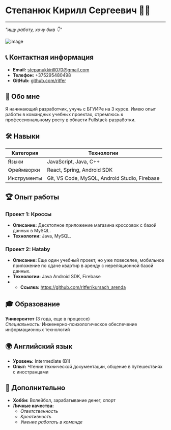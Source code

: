 # Степанюк Кирилл Сергеевич 👨‍💻
******
*"ищу работу, хочу бмв 👇"*  

![image](https://github.com/user-attachments/assets/a8454ced-6717-47cf-a553-255204f1d753)

## 📞 Контактная информация
- **Email:** stepanukkirill070@gmail.com  
- **Телефон:** +375295480498  
- **GitHub:** [github.com/ritfer](https://github.com/ritfer)  
 
## 🚀 Обо мне
Я начинающий разработчик, учучь с БГУИРе на 3 курсе. Имею опыт работы в командных учебных проектах, стремлюсь к профессиональному росту в области Fullstack-разработки.

## 🛠 Навыки
| Категория       | Технологии                                                                 |
|-----------------|----------------------------------------------------------------------------|
| Языки          | JavaScript, Java, С++                                                       |
| Фреймворки     | React, Spring, Android SDK                                                  |
| Инструменты    | Git, VS Code, MySQL, Android Studio, Firebase                               |

## 🏆 Опыт работы

### Проект 1: Кроссы
* **Описание:** Десктопное приложение магазина кроссовок с базой данных в MySQL.  
* **Технологии:** Java, MySQL.  

### Проект 2: Hataby
* **Описание:** Еще один учебный проект, но уже повеселее, мобильное приложение по сдаче квартир в аренду с нереляционной базой данных.  
* **Технологии:** Java Android SDK, Firebase
* * **Cсылка:** https://github.com/ritfer/kursach_arenda

## 🎓 Образование
**Университет** (3 года, еще в процессе)  
*Специальность:* Инженерно-психологическое обеспечение информационных технологий    

## 🌍 Английский язык
* **Уровень:** Intermediate (B1)  
* **Опыт:** Чтение технической документации, общение в путешествиях с иностранцами 

## 📌 Дополнительно
* **Хобби:** Волейбол, зарабатывание денег, спорт  
* **Личные качества:**  
  - *Ответственность*  
  - *Креативность*  
  - *Умение работать в команде* 
